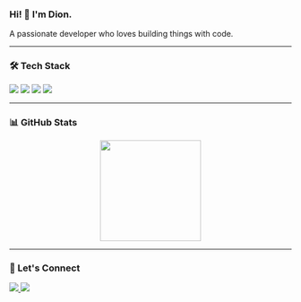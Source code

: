 
### Hi! 👋 I'm Dion.  
A passionate developer who loves building things with code.

---

### 🛠️ Tech Stack

<p align="left">
  <a href="#"><img src="https://img.shields.io/badge/JavaScript-323330?style=for-the-badge&logo=javascript&logoColor=F7DF1E"/></a>
  <a href="#"><img src="https://img.shields.io/badge/PHP-777BB4?style=for-the-badge&logo=php&logoColor=white"/></a>
  <a href="#"><img src="https://img.shields.io/badge/Node.js-339933?style=for-the-badge&logo=nodedotjs&logoColor=white"/></a>
  <a href="#"><img src="https://img.shields.io/badge/Git-F05032?style=for-the-badge&logo=git&logoColor=white"/></a>
</p>

---

### 📊 GitHub Stats

<p align="center">
  <a href="https://github.com/diegratia">
    <img height="180em" src="https://github-readme-stats.vercel.app/api/top-langs/?username=diegratia&layout=compact&theme=radical"/>
  </a>
</p>

---

### 🤝 Let's Connect

<p align="left">
  <a href="https://www.linkedin.com/in/dionesius-diegratia-febrian-291176159/">
    <img src="https://img.shields.io/badge/LinkedIn-0077B5?style=for-the-badge&logo=linkedin&logoColor=white"/>
  </a>
  <a href="mailto:dionesius.dfebrian@gmail.com">
    <img src="https://img.shields.io/badge/Gmail-D14836?style=for-the-badge&logo=gmail&logoColor=white"/>
  </a>
</p>
